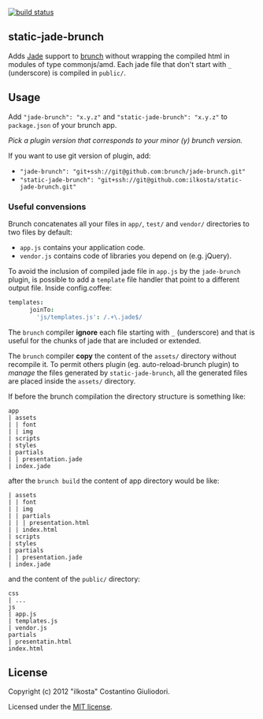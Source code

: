 [![build status](https://secure.travis-ci.org/ilkosta/static-jade-brunch.png)](http://travis-ci.org/ilkosta/static-jade-brunch)

## static-jade-brunch
Adds [Jade](http://jade-lang.com) support to [brunch](http://brunch.io) without wrapping the compiled html in modules of type commonjs/amd. 
Each jade file that don't start with `_` (underscore) is compiled in `public/`.

## Usage 
Add `"jade-brunch": "x.y.z"` and `"static-jade-brunch": "x.y.z"` to `package.json` of your brunch app.

*Pick a plugin version that corresponds to your minor (y) brunch version.*

If you want to use git version of plugin, add:

* `"jade-brunch": "git+ssh://git@github.com:brunch/jade-brunch.git"`
* `"static-jade-brunch": "git+ssh://git@github.com:ilkosta/static-jade-brunch.git"`


### Useful convensions
Brunch concatenates all your files in `app/`, `test/` and `vendor/` directories to two files by default:

* `app.js` contains your application code.
* `vendor.js` contains code of libraries you depend on (e.g. jQuery).

To avoid the inclusion of compiled jade file in `app.js` by the `jade-brunch` plugin, is possible to add a `template` file handler that point to a different output file. Inside config.coffee:
```coffeescript
templates:
      joinTo:
        'js/templates.js': /.+\.jade$/
```

The `brunch` compiler **ignore** each file starting with `_` (underscore) and that is useful for the chunks of jade that are included or extended.

The `brunch` compiler **copy** the content of the `assets/` directory without recompile it. 
To permit others plugin (eg. auto-reload-brunch plugin) to *manage* the files generated by `static-jade-brunch`, all the generated files are placed inside the `assets/` directory.

If before the brunch compilation the directory structure is something like:
```
app
| assets
| | font
| | img
| scripts
| styles
| partials
| | presentation.jade
| index.jade	
```
after the `brunch build` the content of app directory would be like:
```
| assets
| | font
| | img
| | partials
| | | presentation.html
| | index.html
| scripts
| styles
| partials
| | presentation.jade
| index.jade
```
and the content of the `public/` directory:
```
css
| ...
js
| app.js
| templates.js
| vendor.js
partials
| presentatin.html
index.html
```


## License
Copyright (c) 2012 "ilkosta" Costantino Giuliodori.

Licensed under the [MIT license](https://github.com/ilkosta/static-jade-brunch/blob/master/LICENSE-MIT).
